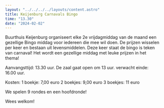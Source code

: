 ```yaml
---
layout: "../../../../layouts/content.astro"
title: Keijenburg Carnavals Bingo
time: "13.30"
date: "2024-02-02"
---
```


Buurthuis Keijenburg organiseert elke 2e vrijdagmiddag van de maand een gezellige Bingo middag voor iedereen die mee wil doen.
De prijzen wisselen per keer en bestaan uit levensmiddelen.
Deze keer staat de bingo is teken van carnaval!
Het wordt een gezellige middag met leuke prijzen in het thema!

Aanvangsttijd: 13.30 uur.
De zaal gaat open om 13 uur.
verwacht einde: 16.00 uur.

Kosten:
1 boekje: 7,00 euro
2 boekjes: 9,00 euro
3 boekjes: 11 euro

We spelen 9 rondes en een hoofdronde!

Wees welkom!
